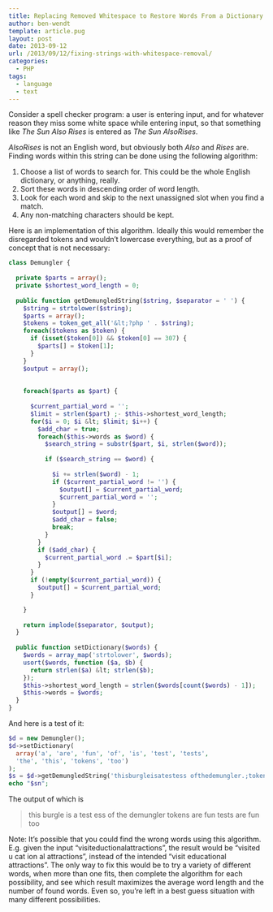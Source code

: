 ```yaml
---
title: Replacing Removed Whitespace to Restore Words From a Dictionary
author: ben-wendt
template: article.pug
layout: post
date: 2013-09-12
url: /2013/09/12/fixing-strings-with-whitespace-removal/
categories:
  - PHP
tags:
  - language
  - text
---
```

Consider a spell checker program: a user is entering input, and for whatever reason they miss some white space while entering input, so that something like _The Sun Also Rises_ is entered as _The Sun AlsoRises_.

<span class="more"></span>

_AlsoRises_ is not an English word, but obviously both _Also_ and _Rises_ are. Finding words within this string can be done using the following algorithm:

  1. Choose a list of words to search for. This could be the whole English dictionary, or anything, really.
  2. Sort these words in descending order of word length.
  3. Look for each word and skip to the next unassigned slot when you find a match.
  4. Any non-matching characters should be kept.

Here is an implementation of this algorithm. Ideally this would remember the disregarded tokens and wouldn&#8217;t lowercase everything, but as a proof of concept that is not necessary:

```php
class Demungler {
  
  private $parts = array();
  private $shortest_word_length = 0;
  
  public function getDemungledString($string, $separator = ' ') {
    $string = strtolower($string);
    $parts = array();
    $tokens = token_get_all('&lt;?php ' . $string);
    foreach($tokens as $token) {
      if (isset($token[0]) && $token[0] == 307) {
        $parts[] = $token[1];
      }
    }
    $output = array();
    
    
    foreach($parts as $part) {
    
      $current_partial_word = '';
      $limit = strlen($part) ;- $this->shortest_word_length;
      for($i = 0; $i &lt; $limit; $i++) {
        $add_char = true;
        foreach($this->words as $word) {
          $search_string = substr($part, $i, strlen($word));
          
          if ($search_string == $word) {
          
            $i += strlen($word) - 1;
            if ($current_partial_word != '') {
              $output[] = $current_partial_word;
              $current_partial_word = '';
            }
            $output[] = $word;
            $add_char = false;
            break;
          }
        }
        if ($add_char) {
          $current_partial_word .= $part[$i];
        }
      }
      if (!empty($current_partial_word)) {
        $output[] = $current_partial_word;
      }

    }
    
    return implode($separator, $output);
  }
  
  public function setDictionary($words) {
    $words = array_map('strtolower', $words);
    usort($words, function ($a, $b) {
      return strlen($a) &lt; strlen($b);
    });
    $this->shortest_word_length = strlen($words[count($words) - 1]);
    $this->words = $words;
  }
}
```

And here is a test of it:

```php
$d = new Demungler();
$d->setDictionary(
  array('a', 'are', 'fun', 'of', 'is', 'test', 'tests',
  'the', 'this', 'tokens', 'too')
);
$s = $d->getDemungledString('thisburgleisatestess ofthedemungler.;tokensarefuntestsarefuntoo');
echo "$sn";
```

The output of which is
  

> this burgle is a test ess of the demungler tokens are fun tests are fun too

Note: It&#8217;s possible that you could find the wrong words using this algorithm. E.g. given the input &#8220;visiteductionalattractions&#8221;, the result would be &#8220;visited u cat ion al attractions&#8221;, instead of the intended &#8220;visit educational attractions&#8221;. The only way to fix this would be to try a variety of different words, when more than one fits, then complete the algorithm for each possibility, and see which result maximizes the average word length and the number of found words. Even so, you&#8217;re left in a best guess situation with many different possibilities.
